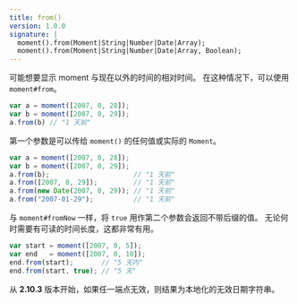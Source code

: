 ```yaml
---
title: from()
version: 1.0.0
signature: |
  moment().from(Moment|String|Number|Date|Array);
  moment().from(Moment|String|Number|Date|Array, Boolean);
---
```



可能想要显示 moment 与现在以外的时间的相对时间。
在这种情况下，可以使用 `moment#from`。

```javascript
var a = moment([2007, 0, 28]);
var b = moment([2007, 0, 29]);
a.from(b) // "1 天前"
```

第一个参数是可以传给 `moment()` 的任何值或实际的 `Moment`。

```javascript
var a = moment([2007, 0, 28]);
var b = moment([2007, 0, 29]);
a.from(b);                     // "1 天前"
a.from([2007, 0, 29]);         // "1 天前"
a.from(new Date(2007, 0, 29)); // "1 天前"
a.from("2007-01-29");          // "1 天前"
```

与 `moment#fromNow` 一样，将 `true` 用作第二个参数会返回不带后缀的值。
无论何时需要有可读的时间长度，这都非常有用。

```javascript
var start = moment([2007, 0, 5]);
var end   = moment([2007, 0, 10]);
end.from(start);       // "5 天内"
end.from(start, true); // "5 天"
```

从 **2.10.3** 版本开始，如果任一端点无效，则结果为本地化的无效日期字符串。


